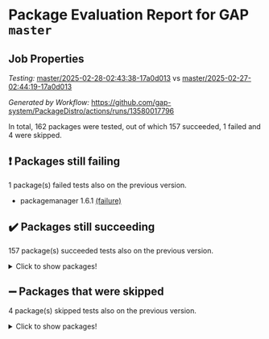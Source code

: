# Package Evaluation Report for GAP `master`

## Job Properties

*Testing:* [master/2025-02-28-02:43:38-17a0d013](https://github.com/gap-system/PackageDistro/blob/data/reports/master/2025-02-28-02:43:38-17a0d013) vs [master/2025-02-27-02:44:19-17a0d013](https://github.com/gap-system/PackageDistro/blob/data/reports/master/2025-02-27-02:44:19-17a0d013)

*Generated by Workflow:* https://github.com/gap-system/PackageDistro/actions/runs/13580017796

In total, 162 packages were tested, out of which 157 succeeded, 1 failed and 4 were skipped.

## :exclamation: Packages still failing

1 package(s) failed tests also on the previous version.
- packagemanager 1.6.1 [(failure)](https://github.com/gap-system/PackageDistro/actions/runs/13580017796/job/37964445620)

## :heavy_check_mark: Packages still succeeding

157 package(s) succeeded tests also on the previous version.
<details><summary>Click to show packages!</summary>

- 4ti2interface 2024.11-01 [(success)](https://github.com/gap-system/PackageDistro/actions/runs/13580017796/job/37964416311)
- ace 5.6.2 [(success)](https://github.com/gap-system/PackageDistro/actions/runs/13580017796/job/37964420249)
- aclib 1.3.2 [(success)](https://github.com/gap-system/PackageDistro/actions/runs/13580017796/job/37964420898)
- agt 0.3.1 [(success)](https://github.com/gap-system/PackageDistro/actions/runs/13580017796/job/37964421422)
- alco 1.1.1 [(success)](https://github.com/gap-system/PackageDistro/actions/runs/13580017796/job/37964421719)
- alnuth 3.2.1 [(success)](https://github.com/gap-system/PackageDistro/actions/runs/13580017796/job/37964423284)
- anupq 3.3.1 [(success)](https://github.com/gap-system/PackageDistro/actions/runs/13580017796/job/37964424767)
- atlasrep 2.1.9 [(success)](https://github.com/gap-system/PackageDistro/actions/runs/13580017796/job/37964424983)
- autodoc 2023.06.19 [(success)](https://github.com/gap-system/PackageDistro/actions/runs/13580017796/job/37964425233)
- automata 1.16 [(success)](https://github.com/gap-system/PackageDistro/actions/runs/13580017796/job/37964425505)
- automgrp 1.3.3 [(success)](https://github.com/gap-system/PackageDistro/actions/runs/13580017796/job/37964425766)
- autpgrp 1.11 [(success)](https://github.com/gap-system/PackageDistro/actions/runs/13580017796/job/37964425986)
- cap 2025.02-02 [(success)](https://github.com/gap-system/PackageDistro/actions/runs/13580017796/job/37964426237)
- caratinterface 2.3.7 [(success)](https://github.com/gap-system/PackageDistro/actions/runs/13580017796/job/37964426451)
- cddinterface 2024.09.02 [(success)](https://github.com/gap-system/PackageDistro/actions/runs/13580017796/job/37964426666)
- circle 1.6.6 [(success)](https://github.com/gap-system/PackageDistro/actions/runs/13580017796/job/37964426882)
- classicpres 1.22 [(success)](https://github.com/gap-system/PackageDistro/actions/runs/13580017796/job/37964427119)
- cohomolo 1.6.11 [(success)](https://github.com/gap-system/PackageDistro/actions/runs/13580017796/job/37964427340)
- congruence 1.2.7 [(success)](https://github.com/gap-system/PackageDistro/actions/runs/13580017796/job/37964427530)
- corefreesub 0.6 [(success)](https://github.com/gap-system/PackageDistro/actions/runs/13580017796/job/37964427762)
- corelg 1.57 [(success)](https://github.com/gap-system/PackageDistro/actions/runs/13580017796/job/37964427985)
- crime 1.6 [(success)](https://github.com/gap-system/PackageDistro/actions/runs/13580017796/job/37964428182)
- crisp 1.4.6 [(success)](https://github.com/gap-system/PackageDistro/actions/runs/13580017796/job/37964428372)
- crypting 0.10.5 [(success)](https://github.com/gap-system/PackageDistro/actions/runs/13580017796/job/37964428560)
- cryst 4.1.27 [(success)](https://github.com/gap-system/PackageDistro/actions/runs/13580017796/job/37964428783)
- crystcat 1.1.10 [(success)](https://github.com/gap-system/PackageDistro/actions/runs/13580017796/job/37964429017)
- ctbllib 1.3.9 [(success)](https://github.com/gap-system/PackageDistro/actions/runs/13580017796/job/37964429256)
- cubefree 1.20 [(success)](https://github.com/gap-system/PackageDistro/actions/runs/13580017796/job/37964429476)
- curlinterface 2.4.0 [(success)](https://github.com/gap-system/PackageDistro/actions/runs/13580017796/job/37964429695)
- cvec 2.8.3 [(success)](https://github.com/gap-system/PackageDistro/actions/runs/13580017796/job/37964429949)
- datastructures 0.3.1 [(success)](https://github.com/gap-system/PackageDistro/actions/runs/13580017796/job/37964430151)
- deepthought 1.0.8 [(success)](https://github.com/gap-system/PackageDistro/actions/runs/13580017796/job/37964430354)
- design 1.8.2 [(success)](https://github.com/gap-system/PackageDistro/actions/runs/13580017796/job/37964430526)
- difsets 2.3.1 [(success)](https://github.com/gap-system/PackageDistro/actions/runs/13580017796/job/37964430700)
- digraphs 1.10.0 [(success)](https://github.com/gap-system/PackageDistro/actions/runs/13580017796/job/37964430886)
- edim 1.3.8 [(success)](https://github.com/gap-system/PackageDistro/actions/runs/13580017796/job/37964431088)
- example 4.4.0 [(success)](https://github.com/gap-system/PackageDistro/actions/runs/13580017796/job/37964431290)
- examplesforhomalg 2023.10-01 [(success)](https://github.com/gap-system/PackageDistro/actions/runs/13580017796/job/37964431493)
- factint 1.6.3 [(success)](https://github.com/gap-system/PackageDistro/actions/runs/13580017796/job/37964431682)
- ferret 1.0.14 [(success)](https://github.com/gap-system/PackageDistro/actions/runs/13580017796/job/37964431885)
- fga 1.5.0 [(success)](https://github.com/gap-system/PackageDistro/actions/runs/13580017796/job/37964432103)
- fining 1.5.6 [(success)](https://github.com/gap-system/PackageDistro/actions/runs/13580017796/job/37964432285)
- float 1.0.5 [(success)](https://github.com/gap-system/PackageDistro/actions/runs/13580017796/job/37964432470)
- format 1.4.4 [(success)](https://github.com/gap-system/PackageDistro/actions/runs/13580017796/job/37964432640)
- forms 1.2.12 [(success)](https://github.com/gap-system/PackageDistro/actions/runs/13580017796/job/37964432826)
- fplsa 1.2.6 [(success)](https://github.com/gap-system/PackageDistro/actions/runs/13580017796/job/37964433035)
- fr 2.4.13 [(success)](https://github.com/gap-system/PackageDistro/actions/runs/13580017796/job/37964433235)
- francy 2.0.3 [(success)](https://github.com/gap-system/PackageDistro/actions/runs/13580017796/job/37964433435)
- fwtree 1.3 [(success)](https://github.com/gap-system/PackageDistro/actions/runs/13580017796/job/37964433639)
- gapdoc 1.6.7 [(success)](https://github.com/gap-system/PackageDistro/actions/runs/13580017796/job/37964433822)
- gauss 2024.11-01 [(success)](https://github.com/gap-system/PackageDistro/actions/runs/13580017796/job/37964434042)
- gaussforhomalg 2024.08-01 [(success)](https://github.com/gap-system/PackageDistro/actions/runs/13580017796/job/37964434230)
- gbnp 1.1.0 [(success)](https://github.com/gap-system/PackageDistro/actions/runs/13580017796/job/37964434430)
- generalizedmorphismsforcap 2024.09-03 [(success)](https://github.com/gap-system/PackageDistro/actions/runs/13580017796/job/37964434628)
- genss 1.6.9 [(success)](https://github.com/gap-system/PackageDistro/actions/runs/13580017796/job/37964434843)
- gradedmodules 2024.12-01 [(success)](https://github.com/gap-system/PackageDistro/actions/runs/13580017796/job/37964435040)
- gradedringforhomalg 2024.07-01 [(success)](https://github.com/gap-system/PackageDistro/actions/runs/13580017796/job/37964435216)
- grape 4.9.2 [(success)](https://github.com/gap-system/PackageDistro/actions/runs/13580017796/job/37964435481)
- groupoids 1.76 [(success)](https://github.com/gap-system/PackageDistro/actions/runs/13580017796/job/37964435736)
- grpconst 2.6.5 [(success)](https://github.com/gap-system/PackageDistro/actions/runs/13580017796/job/37964435925)
- guarana 0.96.3 [(success)](https://github.com/gap-system/PackageDistro/actions/runs/13580017796/job/37964436122)
- guava 3.20 [(success)](https://github.com/gap-system/PackageDistro/actions/runs/13580017796/job/37964436316)
- hap 1.66 [(success)](https://github.com/gap-system/PackageDistro/actions/runs/13580017796/job/37964436502)
- hapcryst 0.1.15 [(success)](https://github.com/gap-system/PackageDistro/actions/runs/13580017796/job/37964436688)
- hecke 1.5.4 [(success)](https://github.com/gap-system/PackageDistro/actions/runs/13580017796/job/37964436877)
- help 4.0 [(success)](https://github.com/gap-system/PackageDistro/actions/runs/13580017796/job/37964437068)
- homalg 2024.01-01 [(success)](https://github.com/gap-system/PackageDistro/actions/runs/13580017796/job/37964437330)
- homalgtocas 2023.11-01 [(success)](https://github.com/gap-system/PackageDistro/actions/runs/13580017796/job/37964437508)
- idrel 2.48 [(success)](https://github.com/gap-system/PackageDistro/actions/runs/13580017796/job/37964437672)
- images 1.3.3 [(success)](https://github.com/gap-system/PackageDistro/actions/runs/13580017796/job/37964437837)
- intpic 0.4.0 [(success)](https://github.com/gap-system/PackageDistro/actions/runs/13580017796/job/37964438026)
- io 4.9.1 [(success)](https://github.com/gap-system/PackageDistro/actions/runs/13580017796/job/37964438210)
- io_forhomalg 2023.02-04 [(success)](https://github.com/gap-system/PackageDistro/actions/runs/13580017796/job/37964438441)
- irredsol 1.4.4 [(success)](https://github.com/gap-system/PackageDistro/actions/runs/13580017796/job/37964438633)
- json 2.2.2 [(success)](https://github.com/gap-system/PackageDistro/actions/runs/13580017796/job/37964438798)
- jupyterkernel 1.5.1 [(success)](https://github.com/gap-system/PackageDistro/actions/runs/13580017796/job/37964438987)
- jupyterviz 1.5.6 [(success)](https://github.com/gap-system/PackageDistro/actions/runs/13580017796/job/37964439201)
- kan 1.37 [(success)](https://github.com/gap-system/PackageDistro/actions/runs/13580017796/job/37964439413)
- kbmag 1.5.11 [(success)](https://github.com/gap-system/PackageDistro/actions/runs/13580017796/job/37964439580)
- laguna 3.9.7 [(success)](https://github.com/gap-system/PackageDistro/actions/runs/13580017796/job/37964439797)
- liealgdb 2.2.1 [(success)](https://github.com/gap-system/PackageDistro/actions/runs/13580017796/job/37964440019)
- liepring 2.9.1 [(success)](https://github.com/gap-system/PackageDistro/actions/runs/13580017796/job/37964440255)
- liering 2.4.2 [(success)](https://github.com/gap-system/PackageDistro/actions/runs/13580017796/job/37964440488)
- linearalgebraforcap 2025.02-01 [(success)](https://github.com/gap-system/PackageDistro/actions/runs/13580017796/job/37964440706)
- lins 0.9 [(success)](https://github.com/gap-system/PackageDistro/actions/runs/13580017796/job/37964440903)
- localizeringforhomalg 2023.10-01 [(success)](https://github.com/gap-system/PackageDistro/actions/runs/13580017796/job/37964441097)
- loops 3.4.4 [(success)](https://github.com/gap-system/PackageDistro/actions/runs/13580017796/job/37964441280)
- lpres 1.1.1 [(success)](https://github.com/gap-system/PackageDistro/actions/runs/13580017796/job/37964441497)
- majoranaalgebras 1.5.2 [(success)](https://github.com/gap-system/PackageDistro/actions/runs/13580017796/job/37964441762)
- mapclass 1.4.6 [(success)](https://github.com/gap-system/PackageDistro/actions/runs/13580017796/job/37964441983)
- matgrp 0.71 [(success)](https://github.com/gap-system/PackageDistro/actions/runs/13580017796/job/37964442232)
- matricesforhomalg 2024.11-02 [(success)](https://github.com/gap-system/PackageDistro/actions/runs/13580017796/job/37964442517)
- modisom 3.0.0 [(success)](https://github.com/gap-system/PackageDistro/actions/runs/13580017796/job/37964442772)
- modulepresentationsforcap 2024.09-02 [(success)](https://github.com/gap-system/PackageDistro/actions/runs/13580017796/job/37964443007)
- modules 2024.12-01 [(success)](https://github.com/gap-system/PackageDistro/actions/runs/13580017796/job/37964443250)
- monoidalcategories 2025.01-02 [(success)](https://github.com/gap-system/PackageDistro/actions/runs/13580017796/job/37964443509)
- nconvex 2024.12-01 [(success)](https://github.com/gap-system/PackageDistro/actions/runs/13580017796/job/37964443826)
- nilmat 1.4.2 [(success)](https://github.com/gap-system/PackageDistro/actions/runs/13580017796/job/37964444008)
- nock 1.5 [(success)](https://github.com/gap-system/PackageDistro/actions/runs/13580017796/job/37964444251)
- normalizinterface 1.3.7 [(success)](https://github.com/gap-system/PackageDistro/actions/runs/13580017796/job/37964444506)
- nq 2.5.11 [(success)](https://github.com/gap-system/PackageDistro/actions/runs/13580017796/job/37964444687)
- numericalsgps 1.4.0 [(success)](https://github.com/gap-system/PackageDistro/actions/runs/13580017796/job/37964444959)
- openmath 11.5.3 [(success)](https://github.com/gap-system/PackageDistro/actions/runs/13580017796/job/37964445192)
- orb 5.0.0 [(success)](https://github.com/gap-system/PackageDistro/actions/runs/13580017796/job/37964445396)
- patternclass 2.4.5 [(success)](https://github.com/gap-system/PackageDistro/actions/runs/13580017796/job/37964445841)
- permut 2.0.5 [(success)](https://github.com/gap-system/PackageDistro/actions/runs/13580017796/job/37964446083)
- polenta 1.3.10 [(success)](https://github.com/gap-system/PackageDistro/actions/runs/13580017796/job/37964446262)
- polymaking 0.8.7 [(success)](https://github.com/gap-system/PackageDistro/actions/runs/13580017796/job/37964446414)
- primgrp 3.4.4 [(success)](https://github.com/gap-system/PackageDistro/actions/runs/13580017796/job/37964446574)
- profiling 2.6.0 [(success)](https://github.com/gap-system/PackageDistro/actions/runs/13580017796/job/37964446880)
- qdistrnd 0.9.5 [(success)](https://github.com/gap-system/PackageDistro/actions/runs/13580017796/job/37964447132)
- qpa 1.35 [(success)](https://github.com/gap-system/PackageDistro/actions/runs/13580017796/job/37964447320)
- quagroup 1.8.4 [(success)](https://github.com/gap-system/PackageDistro/actions/runs/13580017796/job/37964447527)
- radiroot 2.9 [(success)](https://github.com/gap-system/PackageDistro/actions/runs/13580017796/job/37964447763)
- rcwa 4.7.1 [(success)](https://github.com/gap-system/PackageDistro/actions/runs/13580017796/job/37964447962)
- rds 1.8 [(success)](https://github.com/gap-system/PackageDistro/actions/runs/13580017796/job/37964448193)
- recog 1.4.4 [(success)](https://github.com/gap-system/PackageDistro/actions/runs/13580017796/job/37964448431)
- repndecomp 1.3.0 [(success)](https://github.com/gap-system/PackageDistro/actions/runs/13580017796/job/37964448646)
- repsn 3.1.2 [(success)](https://github.com/gap-system/PackageDistro/actions/runs/13580017796/job/37964448883)
- resclasses 4.7.3 [(success)](https://github.com/gap-system/PackageDistro/actions/runs/13580017796/job/37964449095)
- ringsforhomalg 2024.11-02 [(success)](https://github.com/gap-system/PackageDistro/actions/runs/13580017796/job/37964449260)
- sco 2023.08-01 [(success)](https://github.com/gap-system/PackageDistro/actions/runs/13580017796/job/37964449487)
- scscp 2.4.3 [(success)](https://github.com/gap-system/PackageDistro/actions/runs/13580017796/job/37964449703)
- semigroups 5.5.0 [(success)](https://github.com/gap-system/PackageDistro/actions/runs/13580017796/job/37964449903)
- sglppow 2.4 [(success)](https://github.com/gap-system/PackageDistro/actions/runs/13580017796/job/37964450079)
- sgpviz 0.999.6 [(success)](https://github.com/gap-system/PackageDistro/actions/runs/13580017796/job/37964450261)
- simpcomp 2.1.14 [(success)](https://github.com/gap-system/PackageDistro/actions/runs/13580017796/job/37964450627)
- singular 2024.06.03 [(success)](https://github.com/gap-system/PackageDistro/actions/runs/13580017796/job/37964450807)
- sl2reps 1.1 [(success)](https://github.com/gap-system/PackageDistro/actions/runs/13580017796/job/37964451326)
- sla 1.6.2 [(success)](https://github.com/gap-system/PackageDistro/actions/runs/13580017796/job/37964451512)
- smallantimagmas 0.3.0 [(success)](https://github.com/gap-system/PackageDistro/actions/runs/13580017796/job/37964451755)
- smallgrp 1.5.4 [(success)](https://github.com/gap-system/PackageDistro/actions/runs/13580017796/job/37964451947)
- smallsemi 0.7.2 [(success)](https://github.com/gap-system/PackageDistro/actions/runs/13580017796/job/37964452162)
- sonata 2.9.6 [(success)](https://github.com/gap-system/PackageDistro/actions/runs/13580017796/job/37964452373)
- sophus 1.27 [(success)](https://github.com/gap-system/PackageDistro/actions/runs/13580017796/job/37964452594)
- sotgrps 1.3 [(success)](https://github.com/gap-system/PackageDistro/actions/runs/13580017796/job/37964452821)
- spinsym 1.5.2 [(success)](https://github.com/gap-system/PackageDistro/actions/runs/13580017796/job/37964453017)
- standardff 1.0 [(success)](https://github.com/gap-system/PackageDistro/actions/runs/13580017796/job/37964453206)
- symbcompcc 1.3.2 [(success)](https://github.com/gap-system/PackageDistro/actions/runs/13580017796/job/37964453439)
- thelma 1.3 [(success)](https://github.com/gap-system/PackageDistro/actions/runs/13580017796/job/37964453610)
- tomlib 1.2.11 [(success)](https://github.com/gap-system/PackageDistro/actions/runs/13580017796/job/37964453891)
- toolsforhomalg 2024.09-01 [(success)](https://github.com/gap-system/PackageDistro/actions/runs/13580017796/job/37964454120)
- toric 1.9.6 [(success)](https://github.com/gap-system/PackageDistro/actions/runs/13580017796/job/37964454332)
- transgrp 3.6.5 [(success)](https://github.com/gap-system/PackageDistro/actions/runs/13580017796/job/37964454490)
- typeset 1.2.2 [(success)](https://github.com/gap-system/PackageDistro/actions/runs/13580017796/job/37964454686)
- ugaly 4.1.3 [(success)](https://github.com/gap-system/PackageDistro/actions/runs/13580017796/job/37964454863)
- unipot 1.6 [(success)](https://github.com/gap-system/PackageDistro/actions/runs/13580017796/job/37964455050)
- unitlib 4.2.0 [(success)](https://github.com/gap-system/PackageDistro/actions/runs/13580017796/job/37964455247)
- utils 0.85 [(success)](https://github.com/gap-system/PackageDistro/actions/runs/13580017796/job/37964455435)
- uuid 0.7 [(success)](https://github.com/gap-system/PackageDistro/actions/runs/13580017796/job/37964455646)
- walrus 0.9991 [(success)](https://github.com/gap-system/PackageDistro/actions/runs/13580017796/job/37964455838)
- wedderga 4.10.5 [(success)](https://github.com/gap-system/PackageDistro/actions/runs/13580017796/job/37964456052)
- wpe 0.8 [(success)](https://github.com/gap-system/PackageDistro/actions/runs/13580017796/job/37964456271)
- xmod 2.92 [(success)](https://github.com/gap-system/PackageDistro/actions/runs/13580017796/job/37964456429)
- xmodalg 1.23 [(success)](https://github.com/gap-system/PackageDistro/actions/runs/13580017796/job/37964456619)
- yangbaxter 0.10.6 [(success)](https://github.com/gap-system/PackageDistro/actions/runs/13580017796/job/37964456822)
- zeromqinterface 0.16 [(success)](https://github.com/gap-system/PackageDistro/actions/runs/13580017796/job/37964457041)
</details>

## :heavy_minus_sign: Packages that were skipped

4 package(s) skipped tests also on the previous version.
<details><summary>Click to show packages!</summary>

- browse 1.8.21 [(skipped)](https://github.com/gap-system/PackageDistro/actions/runs/13580017796/job/37964181011)
- itc 1.5.1 [(skipped)](https://github.com/gap-system/PackageDistro/actions/runs/13580017796/job/37964181011)
- polycyclic 2.16 [(skipped)](https://github.com/gap-system/PackageDistro/actions/runs/13580017796/job/37964181011)
- xgap 4.32 [(skipped)](https://github.com/gap-system/PackageDistro/actions/runs/13580017796/job/37964181011)
</details>

